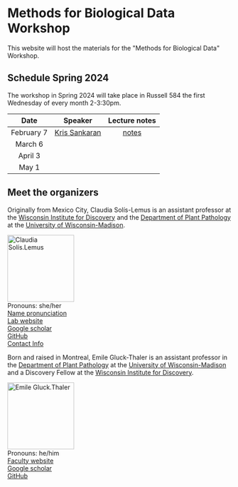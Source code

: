 # Methods for Biological Data Workshop

This website will host the materials for the "Methods for Biological Data" Workshop.


## Schedule Spring 2024

The workshop in Spring 2024 will take place in Russell 584 the first Wednesday of every month 2-3:30pm.

| Date | Speaker | Lecture notes |
| :---:   | :---: | :---:       |
| February 7 | [Kris Sankaran](https://krisrs1128.github.io/LSLab/) | [notes]() | 
| March 6 |  |  | 
| April 3 |  |  | 
| May 1 |  |  | 


## Meet the organizers

Originally from Mexico City, Claudia Sol&iacute;s-Lemus is an assistant professor at the [Wisconsin Institute for Discovery](https://wid.wisc.edu/) and the [Department of Plant Pathology](https://plantpath.wisc.edu/) at the [University of Wisconsin-Madison](http://www.wisc.edu). 

<div class="container">
    <div class="row">
        <div class="column">
            <a href="../pics/claudiaSmall1.png">
            <img src="https://crsl4.github.io/forensic-stat//pics/claudiaSmall1.png" width="150"
                  title="Claudia Sol&iacute;s-Lemus" alt="Claudia Sol&iacute;s.Lemus"/></a>
        </div>
        <div class="column">
            Pronouns: she/her <br/>
            <a href="https://namedrop.io/claudiasolislemus">Name pronunciation</a><br/>
            <a href="https://solislemuslab.github.io/">Lab website</a><br/>
            <a href="https://scholar.google.com/citations?user=GrUypj8AAAAJ&hl=en&oi=ao">Google scholar</a><br/>
            <a href="https://github.com/crsl4">GitHub</a><br/>
            <a href="https://solislemuslab.github.io//pages/people.html">Contact Info</a><br/>
        </div>
    </div>
</div>

Born and raised in Montreal, Emile Gluck-Thaler is an assistant professor in the [Department of Plant Pathology](https://plantpath.wisc.edu/) at the [University of Wisconsin-Madison](http://www.wisc.edu) and a Discovery Fellow at the [Wisconsin Institute for Discovery](https://wid.wisc.edu/). 

<div class="container">
    <div class="row">
        <div class="column">
            <a href="../pics/Gluck-Thaler_1_square.jpg">
            <img src="https://crsl4.github.io/forensic-stat//pics/Gluck-Thaler_1_square.jpg" width="150"
                  title="Emile Gluck-Thaler" alt="Emile Gluck.Thaler"/></a>
        </div>
        <div class="column">
            Pronouns: he/him <br/>
            <a href="https://plantpath.wisc.edu/faculty/emile-gluck-thaler/">Faculty website</a><br/>
            <a href="https://scholar.google.com/citations?user=0CQpHksAAAAJ&hl=en">Google scholar</a><br/>
            <a href="https://github.com/egluckthaler">GitHub</a><br/>
        </div>
    </div>
</div>
